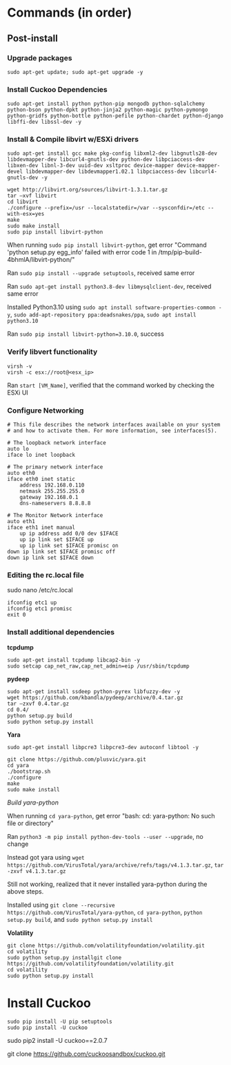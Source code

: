 # Commands (in order)

## Post-install

### Upgrade packages
```
sudo apt-get update; sudo apt-get upgrade -y
```

### Install Cuckoo Dependencies
```
sudo apt-get install python python-pip mongodb python-sqlalchemy python-bson python-dpkt python-jinja2 python-magic python-pymongo python-gridfs python-bottle python-pefile python-chardet python-django libffi-dev libssl-dev -y
```

### Install & Compile libvirt w/ESXi drivers
```
sudo apt-get install gcc make pkg-config libxml2-dev libgnutls28-dev libdevmapper-dev libcurl4-gnutls-dev python-dev libpciaccess-dev libxen-dev libnl-3-dev uuid-dev xsltproc device-mapper device-mapper-devel libdevmapper-dev libdevmapper1.02.1 libpciaccess-dev libcurl4-gnutls-dev -y 

wget http://libvirt.org/sources/libvirt-1.3.1.tar.gz
tar –xvf libvirt
cd libvirt
./configure --prefix=/usr --localstatedir=/var --sysconfdir=/etc --with-esx=yes
make
sudo make install
sudo pip install libvirt-python
```

When running ```sudo pip install libvirt-python```, get error "Command 'python setup.py egg_info' failed with error code 1 in /tmp/pip-build-4bhmlA/libvirt-python/"

Ran ```sudo pip install --upgrade setuptools```, received same error

Ran ```sudo apt-get install python3.8-dev libmysqlclient-dev```, received same error

Installed Python3.10 using ```sudo apt install software-properties-common -y```, ```sudo add-apt-repository ppa:deadsnakes/ppa```, ```sudo apt install python3.10```

Ran ```sudo pip install libvirt-python=3.10.0```, success

### Verify libvert functionality

```
virsh -v
virsh -c esx://root@<esx_ip>
```

Ran ```start [VM_Name]```, verified that the command worked by checking the ESXi UI

### Configure Networking

```
# This file describes the network interfaces available on your system
# and how to activate them. For more information, see interfaces(5).

# The loopback network interface
auto lo  
iface lo inet loopback

# The primary network interface
auto eth0  
iface eth0 inet static  
    address 192.168.0.110
    netmask 255.255.255.0
    gateway 192.168.0.1
    dns-nameservers 8.8.8.8

# The Monitor Network interface
auto eth1  
iface eth1 inet manual  
    up ip address add 0/0 dev $IFACE
    up ip link set $IFACE up
    up ip link set $IFACE promisc on
down ip link set $IFACE promisc off  
down ip link set $IFACE down
```

### Editing the rc.local file

sudo nano /etc/rc.local
```
ifconfig etc1 up
ifconfig etc1 promisc
exit 0
```

### Install additional dependencies
**tcpdump**
```
sudo apt-get install tcpdump libcap2-bin -y
sudo setcap cap_net_raw,cap_net_admin=eip /usr/sbin/tcpdump
```

**pydeep**
```
sudo apt-get install ssdeep python-pyrex libfuzzy-dev -y
wget https://github.com/kbandla/pydeep/archive/0.4.tar.gz
tar –zxvf 0.4.tar.gz
cd 0.4/
python setup.py build
sudo python setup.py install
```

**Yara**
```
sudo apt-get install libpcre3 libpcre3-dev autoconf libtool -y

git clone https://github.com/plusvic/yara.git
cd yara
./bootstrap.sh
./configure
make
sudo make install
```

*Build yara-python*

When running ```cd yara-python```, get error "bash: cd: yara-python: No such file or directory"

Ran ```python3 -m pip install python-dev-tools --user --upgrade```, no change

Instead got yara using ```wget https://github.com/VirusTotal/yara/archive/refs/tags/v4.1.3.tar.gz```, ```tar -zxvf v4.1.3.tar.gz```

Still not working, realized that it never installed yara-python during the above steps.

Installed using ```git clone --recursive https://github.com/VirusTotal/yara-python```, ```cd yara-python```, ```python setup.py build```, and ```sudo python setup.py install```

**Volatility**
```
git clone https://github.com/volatilityfoundation/volatility.git
cd volatility
sudo python setup.py installgit clone https://github.com/volatilityfoundation/volatility.git
cd volatility
sudo python setup.py install
```

# Install Cuckoo

```
sudo pip install -U pip setuptools
sudo pip install -U cuckoo
```


sudo pip2 install -U cuckoo==2.0.7

git clone https://github.com/cuckoosandbox/cuckoo.git
